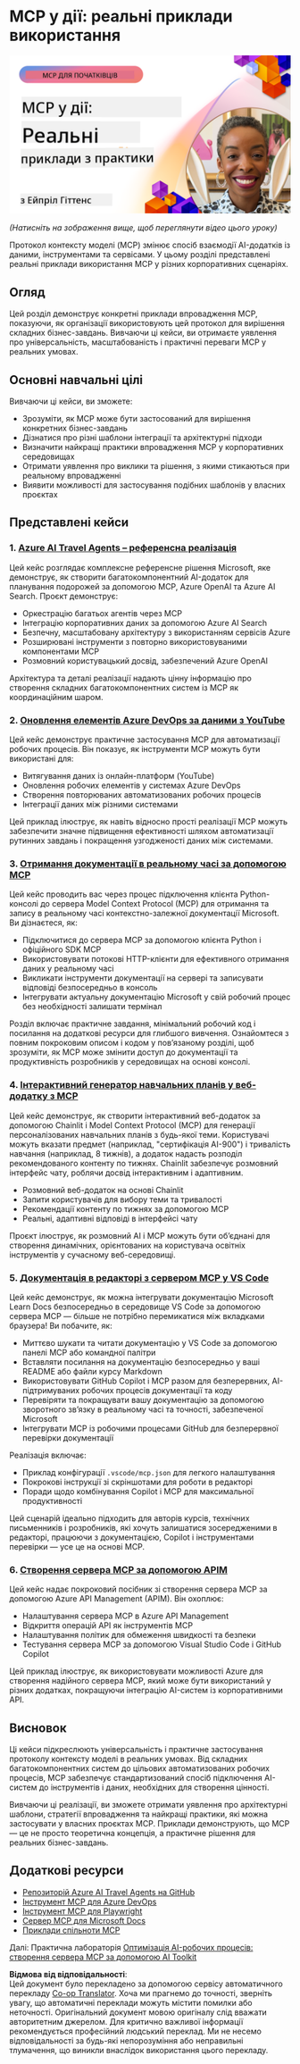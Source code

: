 <!--
CO_OP_TRANSLATOR_METADATA:
{
  "original_hash": "61a160248efabe92b09d7b08293d17db",
  "translation_date": "2025-08-18T18:05:18+00:00",
  "source_file": "09-CaseStudy/README.md",
  "language_code": "uk"
}
-->
# MCP у дії: реальні приклади використання

[![MCP у дії: реальні приклади використання](../../../translated_images/10.3262cc80b4de5071fde8ba74c5c5d6738a0a9f398dcc0423f0210f632e2238b8.uk.png)](https://youtu.be/IxshWb2Az5w)

_(Натисніть на зображення вище, щоб переглянути відео цього уроку)_

Протокол контексту моделі (MCP) змінює спосіб взаємодії AI-додатків із даними, інструментами та сервісами. У цьому розділі представлені реальні приклади використання MCP у різних корпоративних сценаріях.

## Огляд

Цей розділ демонструє конкретні приклади впровадження MCP, показуючи, як організації використовують цей протокол для вирішення складних бізнес-завдань. Вивчаючи ці кейси, ви отримаєте уявлення про універсальність, масштабованість і практичні переваги MCP у реальних умовах.

## Основні навчальні цілі

Вивчаючи ці кейси, ви зможете:

- Зрозуміти, як MCP може бути застосований для вирішення конкретних бізнес-завдань
- Дізнатися про різні шаблони інтеграції та архітектурні підходи
- Визначити найкращі практики впровадження MCP у корпоративних середовищах
- Отримати уявлення про виклики та рішення, з якими стикаються при реальному впровадженні
- Виявити можливості для застосування подібних шаблонів у власних проєктах

## Представлені кейси

### 1. [Azure AI Travel Agents – референсна реалізація](./travelagentsample.md)

Цей кейс розглядає комплексне референсне рішення Microsoft, яке демонструє, як створити багатокомпонентний AI-додаток для планування подорожей за допомогою MCP, Azure OpenAI та Azure AI Search. Проєкт демонструє:

- Оркестрацію багатьох агентів через MCP
- Інтеграцію корпоративних даних за допомогою Azure AI Search
- Безпечну, масштабовану архітектуру з використанням сервісів Azure
- Розширювані інструменти з повторно використовуваними компонентами MCP
- Розмовний користувацький досвід, забезпечений Azure OpenAI

Архітектура та деталі реалізації надають цінну інформацію про створення складних багатокомпонентних систем із MCP як координаційним шаром.

### 2. [Оновлення елементів Azure DevOps за даними з YouTube](./UpdateADOItemsFromYT.md)

Цей кейс демонструє практичне застосування MCP для автоматизації робочих процесів. Він показує, як інструменти MCP можуть бути використані для:

- Витягування даних із онлайн-платформ (YouTube)
- Оновлення робочих елементів у системах Azure DevOps
- Створення повторюваних автоматизованих робочих процесів
- Інтеграції даних між різними системами

Цей приклад ілюструє, як навіть відносно прості реалізації MCP можуть забезпечити значне підвищення ефективності шляхом автоматизації рутинних завдань і покращення узгодженості даних між системами.

### 3. [Отримання документації в реальному часі за допомогою MCP](./docs-mcp/README.md)

Цей кейс проводить вас через процес підключення клієнта Python-консолі до сервера Model Context Protocol (MCP) для отримання та запису в реальному часі контекстно-залежної документації Microsoft. Ви дізнаєтеся, як:

- Підключитися до сервера MCP за допомогою клієнта Python і офіційного SDK MCP
- Використовувати потокові HTTP-клієнти для ефективного отримання даних у реальному часі
- Викликати інструменти документації на сервері та записувати відповіді безпосередньо в консоль
- Інтегрувати актуальну документацію Microsoft у свій робочий процес без необхідності залишати термінал

Розділ включає практичне завдання, мінімальний робочий код і посилання на додаткові ресурси для глибшого вивчення. Ознайомтеся з повним покроковим описом і кодом у пов’язаному розділі, щоб зрозуміти, як MCP може змінити доступ до документації та продуктивність розробників у середовищах на основі консолі.

### 4. [Інтерактивний генератор навчальних планів у веб-додатку з MCP](./docs-mcp/README.md)

Цей кейс демонструє, як створити інтерактивний веб-додаток за допомогою Chainlit і Model Context Protocol (MCP) для генерації персоналізованих навчальних планів з будь-якої теми. Користувачі можуть вказати предмет (наприклад, "сертифікація AI-900") і тривалість навчання (наприклад, 8 тижнів), а додаток надасть розподіл рекомендованого контенту по тижнях. Chainlit забезпечує розмовний інтерфейс чату, роблячи досвід інтерактивним і адаптивним.

- Розмовний веб-додаток на основі Chainlit
- Запити користувачів для вибору теми та тривалості
- Рекомендації контенту по тижнях за допомогою MCP
- Реальні, адаптивні відповіді в інтерфейсі чату

Проєкт ілюструє, як розмовний AI і MCP можуть бути об’єднані для створення динамічних, орієнтованих на користувача освітніх інструментів у сучасному веб-середовищі.

### 5. [Документація в редакторі з сервером MCP у VS Code](./docs-mcp/README.md)

Цей кейс демонструє, як можна інтегрувати документацію Microsoft Learn Docs безпосередньо в середовище VS Code за допомогою сервера MCP — більше не потрібно перемикатися між вкладками браузера! Ви побачите, як:

- Миттєво шукати та читати документацію у VS Code за допомогою панелі MCP або командної палітри
- Вставляти посилання на документацію безпосередньо у ваші README або файли курсу Markdown
- Використовувати GitHub Copilot і MCP разом для безперервних, AI-підтримуваних робочих процесів документації та коду
- Перевіряти та покращувати вашу документацію за допомогою зворотного зв’язку в реальному часі та точності, забезпеченої Microsoft
- Інтегрувати MCP із робочими процесами GitHub для безперервної перевірки документації

Реалізація включає:

- Приклад конфігурації `.vscode/mcp.json` для легкого налаштування
- Покрокові інструкції зі скріншотами для роботи в редакторі
- Поради щодо комбінування Copilot і MCP для максимальної продуктивності

Цей сценарій ідеально підходить для авторів курсів, технічних письменників і розробників, які хочуть залишатися зосередженими в редакторі, працюючи з документацією, Copilot і інструментами перевірки — усе це на основі MCP.

### 6. [Створення сервера MCP за допомогою APIM](./apimsample.md)

Цей кейс надає покроковий посібник зі створення сервера MCP за допомогою Azure API Management (APIM). Він охоплює:

- Налаштування сервера MCP в Azure API Management
- Відкриття операцій API як інструментів MCP
- Налаштування політик для обмеження швидкості та безпеки
- Тестування сервера MCP за допомогою Visual Studio Code і GitHub Copilot

Цей приклад ілюструє, як використовувати можливості Azure для створення надійного сервера MCP, який може бути використаний у різних додатках, покращуючи інтеграцію AI-систем із корпоративними API.

## Висновок

Ці кейси підкреслюють універсальність і практичне застосування протоколу контексту моделі в реальних умовах. Від складних багатокомпонентних систем до цільових автоматизованих робочих процесів, MCP забезпечує стандартизований спосіб підключення AI-систем до інструментів і даних, необхідних для створення цінності.

Вивчаючи ці реалізації, ви зможете отримати уявлення про архітектурні шаблони, стратегії впровадження та найкращі практики, які можна застосувати у власних проєктах MCP. Приклади демонструють, що MCP — це не просто теоретична концепція, а практичне рішення для реальних бізнес-завдань.

## Додаткові ресурси

- [Репозиторій Azure AI Travel Agents на GitHub](https://github.com/Azure-Samples/azure-ai-travel-agents)
- [Інструмент MCP для Azure DevOps](https://github.com/microsoft/azure-devops-mcp)
- [Інструмент MCP для Playwright](https://github.com/microsoft/playwright-mcp)
- [Сервер MCP для Microsoft Docs](https://github.com/MicrosoftDocs/mcp)
- [Приклади спільноти MCP](https://github.com/microsoft/mcp)

Далі: Практична лабораторія [Оптимізація AI-робочих процесів: створення сервера MCP за допомогою AI Toolkit](../10-StreamliningAIWorkflowsBuildingAnMCPServerWithAIToolkit/README.md)

**Відмова від відповідальності**:  
Цей документ було перекладено за допомогою сервісу автоматичного перекладу [Co-op Translator](https://github.com/Azure/co-op-translator). Хоча ми прагнемо до точності, зверніть увагу, що автоматичні переклади можуть містити помилки або неточності. Оригінальний документ мовою оригіналу слід вважати авторитетним джерелом. Для критично важливої інформації рекомендується професійний людський переклад. Ми не несемо відповідальності за будь-які непорозуміння або неправильні тлумачення, що виникли внаслідок використання цього перекладу.